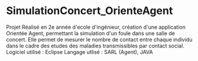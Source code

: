 # SimulationConcert_OrienteAgent

Projet Réalisé en 2e année d'ecole d'ingénieur, création d'une application Orientée Agent, permettant la simulation d'un foule dans une salle de concert.
Elle permet de mesurer le nombre de contact entre chaque individu dans le cadre des etudes des maladies transmissibles par contact social.
Logiciel utilisé : Eclipse
Langage utlisé : SARL (Agent), JAVA
